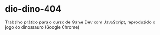 # dio-dino-404
Trabalho prático para o curso de Game Dev com JavaScript, reproduzido o jogo do dinossauro (Google Chrome)
